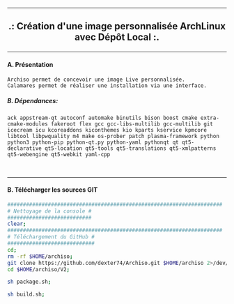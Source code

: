 ----------------------------------------------------------------------------------------------------------------------------------------------------------
<h2><b><p align='center'> .: Création d'une image personnalisée ArchLinux avec Dépôt Local :.</b></h2>

----------------------------------------------------------------------------------------------------------------------------------------------------------
#### A. Présentation
```
Archiso permet de concevoir une image Live personnalisée.
Calamares permet de réaliser une installation via une interface.
```

##### B. Dépendances:
```
ack appstream-qt autoconf automake binutils bison boost cmake extra-cmake-modules fakeroot flex gcc gcc-libs-multilib gcc-multilib git icecream icu kcoreaddons kiconthemes kio kparts kservice kpmcore libtool libpwquality m4 make os-prober patch plasma-framework python python3 python-pip python-qt.py python-yaml pythonqt qt qt5-declarative qt5-location qt5-tools qt5-translations qt5-xmlpatterns qt5-webengine qt5-webkit yaml-cpp 
```

<br />

----------------------------------------------------------------------------------------------------------------------------------------------------------
#### B. Télécharger les sources GIT
```bash
#####################################################################
# Nettoyage de la console #
###########################
clear;
#####################################################################
# Téléchargement du GitHub #
############################
cd;
rm -rf $HOME/archiso;
git clone https://github.com/dexter74/Archiso.git $HOME/archiso 2>/dev/null;
cd $HOME/archiso/V2;

sh package.sh;

sh build.sh;
```
